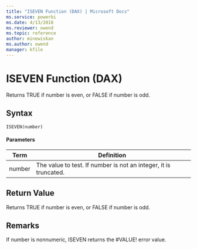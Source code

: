 ```yaml
---
title: "ISEVEN Function (DAX) | Microsoft Docs"
ms.service: powerbi
ms.date: 4/13/2018
ms.reviewer: owend
ms.topic: reference
author: minewiskan
ms.author: owend
manager: kfile
---
```

# ISEVEN Function (DAX)
Returns TRUE if number is even, or FALSE if number is odd.  
  
## Syntax  
  
```  
ISEVEN(number)  
```  
  
#### Parameters  
  
|Term|Definition|  
|--------|--------------|  
|number|The value to test. If number is not an integer, it is truncated.|  
  
## Return Value  
Returns TRUE if number is even, or FALSE if number is odd.  
  
## Remarks  
If number is nonnumeric, ISEVEN returns the #VALUE! error value.  
  
